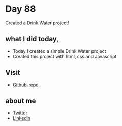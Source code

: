 # Day 88

Created a Drink Water project!


## what I did today,

 - Today I created a simple Drink Water project
 - Created this project with html, css and Javascript


## Visit

 - [Github-repo](https://github.com/KaranChandekar/50projects50days/tree/master/drink-water)

 
## about me

 - [Twitter](https://twitter.com/karan_chandekar)
 - [Linkedin](https://www.linkedin.com/in/karan-chandekar-a87263219/)

